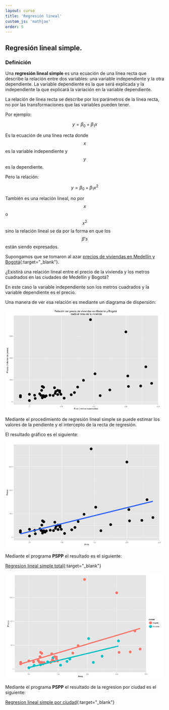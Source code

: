 ```yaml
---
layout: curso
title: 'Regresión lineal'
custom_js: 'mathjax'
order: 5
---
```



## Regresión lineal simple.

### Definición

Una **regresión lineal simple** es una ecuación de una línea recta que describe la relación entre
dos variables: una variable independiente y la otra dependiente. La variable dependiente es la que
será explicada y la independiente la que explicará la variación en la variable dependiente.

La relación de línea recta se describe por los parámetros de la línea recta, no por las transformaciones
que las variables pueden tener.

Por ejemplo:

$$
 y = \beta_0 + \beta_1 x
$$

Es la ecuación de una línea recta donde $$x$$ es la variable independiente y $$y$$ es la dependiente.

Pero la relación:

$$
 y = \beta_0 + \beta_1 x^2
$$

También es una relación lineal, no por $$x$$ o $$x^2$$ sino la relación lineal se da por la forma
en que los $$\beta's$$ están siendo expresados.


Supongamos que se tomaron al azar [precios de viviendas en Medellín y Bogotá](/teoria/casas.csv){:target="_blank"}.

¿Existirá una relación lineal entre el precio de la vivienda y los metros cuadrados en las ciudades
de Medellín y Bogotá?

En este caso la variable independiente son los metros cuadrados y la variable dependiente es el precio.

Una manera de ver esa relación es mediante un diagrama de dispersión:

![alt text](/teoria/regresion1.png "Gráfico de dispersión")


Mediante el procedimiento de regresión lineal simple se puede estimar los 
valores de la pendiente y el intercepto de la recta de regresión.

El resultado gráfico es el siguiente:

![alt text](/teoria/regresion2.png "Gráfico de dispersión")

Mediante el programa **PSPP** el resultado es el siguiente:

[Regresion lineal simple total](/teoria/regresion1.html){:target="_blank"}

![alt text](/teoria/regresion3.png "Gráfico de dispersión")

Mediante el programa **PSPP** el resultado de la regresion por ciudad es el siguiente:

[Regresion lineal simple por ciudad](/teoria/regresion2.html){:target="_blank"}


